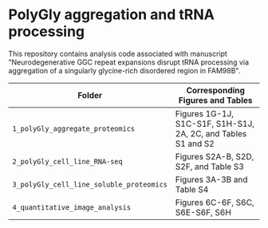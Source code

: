 # PolyGly aggregation and tRNA processing

This repository contains analysis code associated with manuscript "Neurodegenerative GGC repeat expansions disrupt tRNA processing via aggregation of a singularly glycine-rich disordered region in FAM98B".

| Folder                                   | Corresponding Figures and Tables                              |
| ---------------------------------------- | ------------------------------------------------------------- |
| `1_polyGly_aggregate_proteomics`         | Figures 1G-1J, S1C-S1F, S1H-S1J, 2A, 2C, and Tables S1 and S2 |
| `2_polyGly_cell_line_RNA-seq`            | Figures S2A-B, S2D, S2F, and Table S3                         |
| `3_polyGly_cell_line_soluble_proteomics` | Figures 3A-3B and Table S4                                    |
| `4_quantitative_image_analysis`          | Figures 6C-6F, S6C, S6E-S6F, S6H                              |
